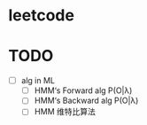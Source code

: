 # leetcode


# TODO
- [ ] alg in ML 
  - [ ] HMM‘s Forward alg P(O|λ) 
  - [ ] HMM‘s Backward alg P(O|λ) 
  - [ ] HMM 维特比算法 
